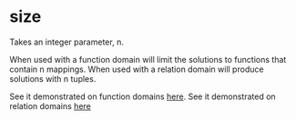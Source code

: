 # size 

Takes an integer parameter, n. 

When used with a function domain will limit the solutions to functions that contain n mappings.
When used with a relation domain will produce solutions with n tuples.

See it demonstrated on function domains [here](https://github.com/conjure-cp/conjure/blob/main/docs/notebooks/functionDemonstration.ipynb).
See it demonstrated on relation domains [here](...)

